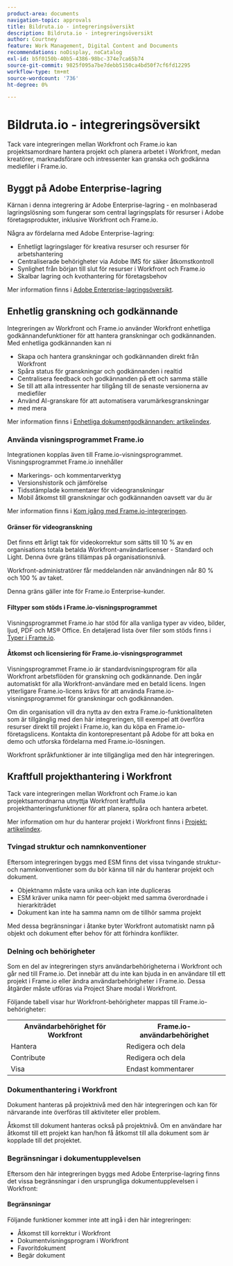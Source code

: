 ```yaml
---
product-area: documents
navigation-topic: approvals
title: Bildruta.io - integreringsöversikt
description: Bildruta.io - integreringsöversikt
author: Courtney
feature: Work Management, Digital Content and Documents
recommendations: noDisplay, noCatalog
exl-id: b5f0150b-40b5-4386-98bc-374e7ca65b74
source-git-commit: 9825f095a7be7debb5150ca4bd50f7cf6fd12295
workflow-type: tm+mt
source-wordcount: '736'
ht-degree: 0%

---
```


# Bildruta.io - integreringsöversikt

Tack vare integreringen mellan Workfront och Frame.io kan projektsamordnare hantera projekt och planera arbetet i Workfront, medan kreatörer, marknadsförare och intressenter kan granska och godkänna mediefiler i Frame.io.

## Byggt på Adobe Enterprise-lagring

Kärnan i denna integrering är Adobe Enterprise-lagring - en molnbaserad lagringslösning som fungerar som central lagringsplats för resurser i Adobe företagsprodukter, inklusive Workfront och Frame.io. <!--, and Creative Cloud.-->

Några av fördelarna med Adobe Enterprise-lagring:

* Enhetligt lagringslager för kreativa resurser och resurser för arbetshantering
* Centraliserade behörigheter via Adobe IMS för säker åtkomstkontroll
* Synlighet från början till slut för resurser i Workfront och Frame.io <!--, and Creative Cloud apps -->
* Skalbar lagring och kvothantering för företagsbehov

Mer information finns i [Adobe Enterprise-lagringsöversikt](/help/quicksilver/review-and-approve-work/esm-overview.md).

## Enhetlig granskning och godkännande

Integreringen av Workfront och Frame.io använder Workfront enhetliga godkännandefunktioner för att hantera granskningar och godkännanden. Med enhetliga godkännanden kan ni

* Skapa och hantera granskningar och godkännanden direkt från Workfront
* Spåra status för granskningar och godkännanden i realtid
* Centralisera feedback och godkännanden på ett och samma ställe
* Se till att alla intressenter har tillgång till de senaste versionerna av mediefiler
* Använd AI-granskare för att automatisera varumärkesgranskningar
* med mera

Mer information finns i [Enhetliga dokumentgodkännanden: artikelindex](/help/quicksilver/review-and-approve-work/document-reviews-and-approvals/document-reviews-and-approvals.md).


### Använda visningsprogrammet Frame.io

Integrationen kopplas även till Frame.io-visningsprogrammet. Visningsprogrammet Frame.io innehåller

* Markerings- och kommentarverktyg
* Versionshistorik och jämförelse
* Tidsstämplade kommentarer för videogranskningar
* Mobil åtkomst till granskningar och godkännanden oavsett var du är

Mer information finns i [Kom igång med Frame.io-integreringen](/help/quicksilver/review-and-approve-work/native-integrations/frame-io/get-started-with-frame-integration.md).

#### Gränser för videogranskning

Det finns ett årligt tak för videokorrektur som sätts till 10 % av en organisations totala betalda Workfront-användarlicenser - Standard och Light. Denna övre gräns tillämpas på organisationsnivå.

Workfront-administratörer får meddelanden när användningen når 80 % och 100 % av taket.

Denna gräns gäller inte för Frame.io Enterprise-kunder.

#### Filtyper som stöds i Frame.io-visningsprogrammet

Visningsprogrammet Frame.io har stöd för alla vanliga typer av video, bilder, ljud, PDF och MS® Office. En detaljerad lista över filer som stöds finns i [Typer i Frame.io](https://help.frame.io/en/articles/9436564-supported-file-types-on-frame-io).

#### Åtkomst och licensiering för Frame.io-visningsprogrammet

Visningsprogrammet Frame.io är standardvisningsprogram för alla Workfront arbetsflöden för granskning och godkännande. Den ingår automatiskt för alla Workfront-användare med en betald licens. Ingen ytterligare Frame.io-licens krävs för att använda Frame.io-visningsprogrammet för granskningar och godkännanden.

Om din organisation vill dra nytta av den extra Frame.io-funktionaliteten som är tillgänglig med den här integreringen, till exempel att överföra resurser direkt till projekt i Frame.io, kan du köpa en Frame.io-företagslicens. Kontakta din kontorepresentant på Adobe för att boka en demo och utforska fördelarna med Frame.io-lösningen.

Workfront språkfunktioner är inte tillgängliga med den här integreringen.

## Kraftfull projekthantering i Workfront

Tack vare integreringen mellan Workfront och Frame.io kan projektsamordnarna utnyttja Workfront kraftfulla projekthanteringsfunktioner för att planera, spåra och hantera arbetet.

Mer information om hur du hanterar projekt i Workfront finns i [Projekt: artikelindex](/help/quicksilver/manage-work/projects/create-projects/create-project.md).

### Tvingad struktur och namnkonventioner

Eftersom integreringen byggs med ESM finns det vissa tvingande struktur- och namnkonventioner som du bör känna till när du hanterar projekt och dokument.

* Objektnamn måste vara unika och kan inte dupliceras
* ESM kräver unika namn för peer-objekt med samma överordnade i hierarkiträdet
* Dokument kan inte ha samma namn om de tillhör samma projekt

Med dessa begränsningar i åtanke byter Workfront automatiskt namn på objekt och dokument efter behov för att förhindra konflikter.

### Delning och behörigheter

Som en del av integreringen styrs användarbehörigheterna i Workfront och går ned till Frame.io. Det innebär att du inte kan bjuda in en användare till ett projekt i Frame.io eller ändra användarbehörigheter i Frame.io. Dessa åtgärder måste utföras via Project Share modal i Workfront.

Följande tabell visar hur Workfront-behörigheter mappas till Frame.io-behörigheter:

<table>
<tr>
<th>Användarbehörighet för Workfront</th>
<th>Frame.io-användarbehörighet</th>
</tr>
<tr>
<td>Hantera</td>
<td>Redigera och dela</td>
</tr>
<tr>
<td>Contribute</td>
<td>Redigera och dela</td>
</tr>
<tr>
<td>Visa</td>
<td>Endast kommentarer</td>
</tr>
</table>



### Dokumenthantering i Workfront

Dokument hanteras på projektnivå med den här integreringen och kan för närvarande inte överföras till aktiviteter eller problem.

Åtkomst till dokument hanteras också på projektnivå. Om en användare har åtkomst till ett projekt kan han/hon få åtkomst till alla dokument som är kopplade till det projektet.

### Begränsningar i dokumentupplevelsen

Eftersom den här integreringen byggs med Adobe Enterprise-lagring finns det vissa begränsningar i den ursprungliga dokumentupplevelsen i Workfront:

#### Begränsningar

Följande funktioner kommer inte att ingå i den här integreringen:

<!--* External document providers-->
* Åtkomst till korrektur i Workfront
* Dokumentvisningsprogram i Workfront
* Favoritdokument
* Begär dokument


<!--#### Temporary limitations

For now, the following capabilities are not available:

* Send documents to Adobe Experience Manager Assets
* Multi-stage approvals
* Upload documents to comments or updates in Workfront
* Upload documents to tasks or issues in Workfront-->
